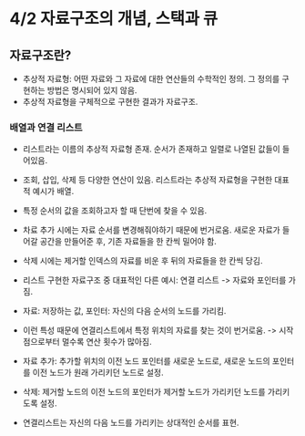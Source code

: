 # 4/2 자료구조의 개념, 스택과 큐

## 자료구조란?

- 추상적 자료형: 어떤 자료와 그 자료에 대한 연산들의 수학적인 정의. 그 정의를 구현하는 방법은 명시되어 있지 않음.
- 추상적 자료형을 구체적으로 구현한 결과가 자료구조.

### 배열과 연결 리스트

- 리스트라는 이름의 추상적 자료형 존재. 순서가 존재하고 일렬로 나열된 값들이 들어있음.
- 조회, 삽입, 삭제 등 다양한 연산이 있음. 리스트라는 추상적 자료형을 구현한 대표적 예시가 배열.
- 특정 순서의 값을 조회하고자 할 때 단번에 찾을 수 있음.
- 차료 추가 시에는 자료 순서를 변경해줘야하기 때문에 번거로움. 새로운 자료가 들어갈 공간을 만들어준 후, 기존 자료들을 한 칸씩 밀어야 함.
- 삭제 시에는 제거할 인덱스의 자료를 비운 후 뒤의 자료들을 한 칸씩 당김.

- 리스트 구현한 자료구조 중 대표적인 다른 예시: 연결 리스트 -> 자료와 포인터를 가짐.
- 자료: 저장하는 값, 포인터: 자신의 다음 순서의 노드를 가리킴.
- 이런 특성 때문에 연결리스트에서 특정 위치의 자료를 찾는 것이 번거로움. -> 시작점으로부터 멀수록 연산 횟수가 많아짐.
- 자료 추가: 추가할 위치의 이전 노드 포인터를 새로운 노드로, 새로운 노드의 포인터를 이전 노드가 원래 가리키던 노드로 설정.
- 삭제: 제거할 노드의 이전 노드의 포인터가 제거할 노드가 가리키던 노드를 가리키도록 설정.
- 연결리스트는 자신의 다음 노드를 가리키는 상대적인 순서를 표현.
